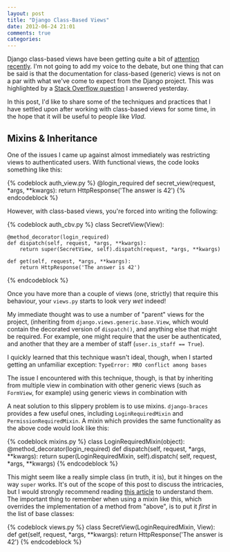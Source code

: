 ```yaml
---
layout: post
title: "Django Class-Based Views"
date: 2012-06-24 21:01
comments: true
categories: 
---
```


Django class-based views have been getting quite a bit of
[attention][cbv-mistake] [recently][cbv-not-mistake].
I'm not going to add my voice to the debate, but one thing that can be said is
that the documentation for class-based (generic) views is not on a par with
what we've come to expect from the Django project. This was highlighted by
a [Stack Overflow question][so-q] I answered yesterday.

In this post, I'd like to share some of the techniques and practices that
I have settled upon after working with class-based views for some time, in the
hope that it will be useful to people like *Vlad*.

Mixins & Inheritance
--------------------

One of the issues I came up against almost immediately was restricting views to
authenticated users. With functional views, the code looks something like this:

{% codeblock auth_view.py %}
@login_required
def secret_view(request, *args, **kwargs):
    return HttpResponse('The answer is 42')
{% endcodeblock %}

However, with class-based views, you're forced into writing the following:

{% codeblock auth_cbv.py %}
class SecretView(View):

    @method_decorator(login_required)
    def dispatch(self, request, *args, **kwargs):
        return super(SecretView, self).dispatch(request, *args, **kwargs)

    def get(self, request, *args, **kwargs):
        return HttpResponse('The answer is 42')
{% endcodeblock %}

Once you have more than a couple of views (one, strictly) that require this
behaviour, your ``views.py`` starts to look very *wet* indeed!

My immediate thought was to use a number of "parent" views for the project,
(inheriting from ``django.views.generic.base.View``, which would contain the
decorated version of ``dispatch()``, and anything else that might be required.
For example, one might require that the user be authenticated, and another
that they are a member of staff (``user.is_staff == True``).

I quickly learned that this technique wasn't ideal, though, when I started getting an unfamiliar exception: ``TypeError: MRO conflict among bases``

The issue I encountered with this technique, though, is that by inheriting from multiple 
view in combination with other generic views (such as ``FormView``, for
example) using generic views in combination with

A neat solution to this slippery problem is to use mixins. ``django-braces``
provides a few useful ones, including ``LoginRequiredMixin`` and
``PermissionRequiredMixin``. A mixin which provides the same functionality as
the above code would look like this:

{% codeblock mixins.py %}
class LoginRequiredMixin(object):
    @method_decorator(login_required)
    def dispatch(self, request, *args, **kwargs):
        return super(LoginRequiredMixin, self).dispatch(
            self, request, *args, **kwargs)
{% endcodeblock %}

This might seem like a really simple class (in truth, it is), but it hinges on
the way ``super`` works. It's out of the scope of this post to discuss the
intricacies, but I would strongly recommend reading
[this article][super-harmful] to understand them. The important thing to
remember when using a mixin like this, which overrides the implementation of a
method from "above", is to put it *first* in the list of base classes:

{% codeblock views.py %}
class SecretView(LoginRequiredMixin, View):
    def get(self, request, *args, **kwargs):
        return HttpResponse('The answer is 42')
{% endcodeblock %}


[cbv-mistake]: http://lukeplant.me.uk/blog/posts/djangos-cbvs-were-a-mistake/
[cbv-not-mistake]: http://www.boredomandlaziness.org/2012/05/djangos-cbvs-are-not-mistake-but.html
[so-q]: http://stackoverflow.com/questions/11171813/how-to-use-named-group-with-generic-view
[super-harmful]: https://fuhm.net/super-harmful/
